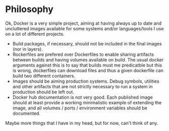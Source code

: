 # Philosophy

Ok, Docker is a very simple project, aiming at having always up to date and uncluttered images available for some systems and/or languages/tools I use on a lot of different projects.

* Build packages, if necessary, should not be included in the final images (nor in layers).
* Rockerfiles are prefered over Dockerfiles to enable sharing artifacts between builds and having volumes available on build. The usual docker arguments against this is to say that builds must me predicatble but this is wrong, dockerfiles can download files and thus a given dockerfile can build two different containers.
* Images should be aiming production systems. Debug symbols, utilities and other artifacts that are not strictly necessary to run a system in production should be left out.
* Docker hub documentation is not very good. Each published image should at least provide a working minimalistic example of extending the image, and all volumes / ports / environment variables should be documented.

Maybe more things that I have in my head, but for now, can't think of any.